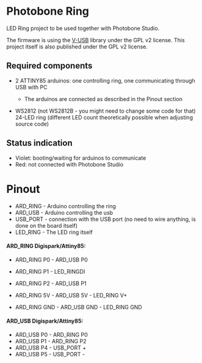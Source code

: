 # Photobone Ring
LED Ring project to be used together with Photobone Studio.

The firmware is using the [V-USB](https://www.obdev.at/products/vusb/index.html) library under the GPL v2 license. This project itself is also published under the GPL v2 license.

## Required components
* 2 ATTINY85 arduinos: one controlling ring, one communicating through USB with PC
	* The arduinos are connected as described in the Pinout section

* WS2812 (not WS2812B - you might need to change some code for that) 24-LED ring (different LED count theoretically possible when adjusting source code)

## Status indication
* Violet: booting/waiting for arduinos to communicate
* Red: not connected with Photobone Studio

# Pinout
* ARD_RING - Arduino controlling the ring
* ARD_USB - Arduino controlling the usb
* USB_PORT - connection with the USB port (no need to wire anything, is done on the board itself)
* LED_RING - The LED ring itself

#### ARD_RING Digispark/Attiny85:
* ARD_RING P0 - ARD_USB P0
* ARD_RING P1 - LED_RINGDI
* ARD_RING P2 - ARD_USB P1

* ARD_RING 5V - ARD_USB 5V - LED_RING V+
* ARD_RING GND - ARD_USB GND - LED_RING GND

#### ARD_USB Digispark/Attiny85:
* ARD_USB P0 - ARD_RING P0
* ARD_USB P1 - ARD_RING P2
* ARD_USB P4 - USB_PORT +
* ARD_USB P5 - USB_PORT -